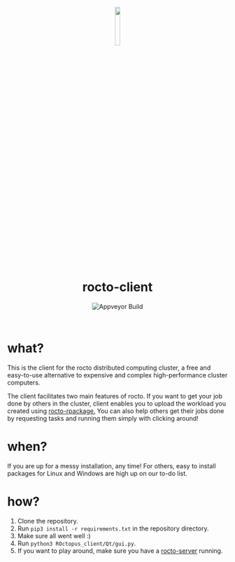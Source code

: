 <p align="center">
  <img src="https://raw.githubusercontent.com/roctoproject/rocto-server/master/rocto-icon.png" width="15%"></img>
  <h1 align="center">rocto-client</h1>
  <p align="center"
  <a href="https://ci.appveyor.com/project/vankesteren/rocto-client"><img src="https://ci.appveyor.com/api/projects/status/yx2gtaa477uu5ood?svg=true" alt="Appveyor Build"></a>
  </p>
</p>
<br/>

# what?
This is the client for the rocto distributed computing cluster, a free and easy-to-use alternative to expensive and complex high-performance cluster computers.

The client facilitates two main features of rocto. If you want to get your job done by others in the cluster, client enables you to upload the workload you created using [rocto-rpackage.](https://github.com/roctoproject/rocto-rpackage) You can also help others get their jobs done by requesting tasks and running them simply with clicking around!

# when?

If you are up for a messy installation, any time! For others, easy to install packages for Linux and Windows are high up on our to-do list.

# how?

1. Clone the repository.
2. Run `pip3 install -r requirements.txt` in the repository directory.
3. Make sure all went well :)
4. Run `python3 ROctopus_client/Qt/gui.py`.
5. If you want to play around, make sure you have a [rocto-server](https://github.com/roctoproject/rocto-server) running.
